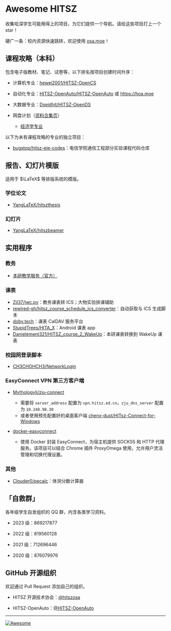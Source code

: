 # Awesome HITSZ

收集哈深学生可能用得上的项目，为它们提供一个导航。请给这些项目打上一个 star！

硬广一条：校内资源快速跳转，欢迎使用 [osa.moe](https://osa.moe/)！

## 课程攻略（本科）

包含电子版教材、笔记、试卷等，以下排名按项目创建时间升序：

- 计算机专业：[hewei2001/HITSZ-OpenCS](https://github.com/hewei2001/HITSZ-OpenCS)

- 自动化专业：[HITSZ-OpenAuto/HITSZ-OpenAuto](https://github.com/HITSZ-OpenAuto/HITSZ-OpenAuto) 或 https://hoa.moe 

- 大数据专业：[Dseidhit/HITSZ-OpenDS](https://github.com/Dseidhit/HITSZ-OpenDS)

- 网盘计划（[资料合集页](https://n92uuvwhvl.feishu.cn/docx/doxcnJJJRHkvnueihVcR5G2YF6f)）

  - [经济学专业](https://n92uuvwhvl.feishu.cn/docx/doxcn54zmDKkQ0fIEk62IWtd0xb)

以下为未有课程攻略的专业的独立项目：

- [bugstop/hitsz-eie-codes](https://github.com/bugstop/hitsz-eie-codes)：电信学院通信工程部分实验课程代码仓库

## 报告、幻灯片模版

适用于 $\LaTeX$ 等排版系统的模版。

### 学位论文

- [YangLaTeX/hitszthesis](https://github.com/YangLaTeX/hitszthesis)

### 幻灯片

- [YangLaTeX/hitszbeamer](https://github.com/YangLaTeX/hitszbeamer)

## 实用程序

### 教务

  - [本研教学服务（官方）](http://due.hitsz.edu.cn/info/1433/3562.htm)

### 课表

- [Zjl37/jwc.py](https://github.com/Zjl37/jwc.py)：教务课表转 ICS；大物实验排课辅助
- [rewired-gh/hitsz_course_schedule_ics_converter](https://github.com/rewired-gh/hitsz_course_schedule_ics_converter)：自动获取与 ICS 生成脚本
- [doby.tech](https://doby.tech)：课表 CalDAV 服务平台
- [StupidTrees/HITA_X](https://github.com/StupidTrees/HITA_X)：Android 课表 app
- [Danielement321/HITSZ_course_2_WakeUp](https://github.com/Danielement321/HITSZ_course_2_WakeUp)：本研课表转换到 WakeUp 课表

### 校园网登录脚本

- [CH3CHOHCH3/NetworkLogin](https://github.com/CH3CHOHCH3/NetworkLogin)

### EasyConnect VPN 第三方客户端

- [Mythologyli/zju-connect](https://github.com/Mythologyli/zju-connect)
  - 需要将 `server_address` 配置为 `vpn.hitsz.ed.cn`，`zju_dns_server` 配置为 `10.248.98.30`
  - 或者使用预先配置好的桌面客户端 [chenx-dust/HITsz-Connect-for-Windows](https://github.com/chenx-dust/HITsz-Connect-for-Windows)

- [docker-easyconnect](https://github.com/Hagb/docker-easyconnect)
  - 使用 Docker 封装 EasyConnect，为宿主机提供 SOCKS5 和 HTTP 代理服务。该项目可以结合 Chrome 插件 ProxyOmega 使用，允许用户灵活管理和切换代理设置。

### 其他

- [Clouder0/pecalc](https://github.com/Clouder0/pecalc)：体测分数计算器

## 「自救群」

各年级学生自发组织的 QQ 群，内含各类学习资料。

- 2023 级：869217877

- 2022 级：819560128

- 2021 级：712696446

- 2020 级：876079976

## GitHub 开源组织

欢迎通过 Pull Request 添加自己的组织。

- HITSZ 开源技术协会：[@hitszosa](https://github.com/hitszosa)

- HITSZ-OpenAuto：[@HITSZ-OpenAuto](https://github.com/HITSZ-OpenAuto)

---

[![Awesome](https://awesome.re/badge.svg)](https://awesome.re)
